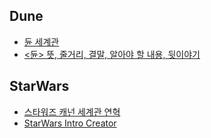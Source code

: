 ## Dune

- [듄 세계관](http://star.ohmynews.com/NWS_Web/OhmyStar/at_pg.aspx?CNTN_CD=A0002781582)
- [<듄> 뜻, 줄거리, 결말, 알아야 할 내용, 뒷이야기](https://mway2.tistory.com/2556)



## StarWars

* [스타워즈 캐넌 세계관 연혁](https://blog.naver.com/PostView.naver?blogId=boba0210&logNo=221327091590&categoryNo=142&parentCategoryNo=14&viewDate=&currentPage=&postListTopCurrentPage=&isAfterWrite=true)
* [StarWars Intro Creator](https://kassellabs.io/)

